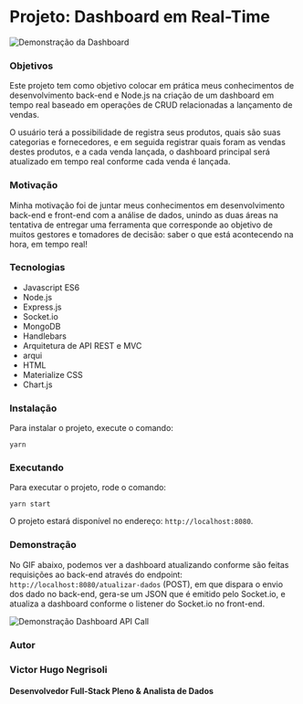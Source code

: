 # Projeto: Dashboard em Real-Time

![Demonstração da Dashboard](https://media2.giphy.com/media/U49CS2Y16hPAcqy9wn/giphy.gif)

### Objetivos

Este projeto tem como objetivo colocar em prática meus conhecimentos de desenvolvimento back-end e Node.js 
na criação de um dashboard em tempo real baseado em operações de CRUD relacionadas a lançamento de vendas.

O usuário terá a possibilidade de registra seus produtos, quais são suas categorias e fornecedores, e em seguida
registrar quais foram as vendas destes produtos, e a cada venda lançada, o dashboard principal será atualizado 
em tempo real conforme cada venda é lançada.

### Motivação

Minha motivação foi de juntar meus conhecimentos em desenvolvimento back-end e front-end com a análise de dados,
unindo as duas áreas na tentativa de entregar uma ferramenta que corresponde ao objetivo de muitos gestores e 
tomadores de decisão: saber o que está acontecendo na hora, em tempo real!

### Tecnologias

* Javascript ES6
* Node.js
* Express.js
* Socket.io
* MongoDB
* Handlebars
* Arquitetura de API REST e MVC
* arqui
* HTML
* Materialize CSS
* Chart.js

### Instalação

Para instalar o projeto, execute o comando:

`yarn`

### Executando

Para executar o projeto, rode o comando:

`yarn start`

O projeto estará disponível no endereço: `http://localhost:8080`.

### Demonstração

No GIF abaixo, podemos ver a dashboard atualizando conforme são feitas
requisições ao back-end através do endpoint: `http://localhost:8080/atualizar-dados` (POST), em que
dispara o envio dos dado no back-end, gera-se um JSON que é emitido pelo Socket.io, e atualiza 
a dashboard conforme o listener do Socket.io no front-end.

![Demonstração Dashboard API Call](https://media0.giphy.com/media/jUnHcJsbxxqvpOy8Q7/giphy.gif)

### Autor

### Victor Hugo Negrisoli
#### Desenvolvedor Full-Stack Pleno & Analista de Dados
